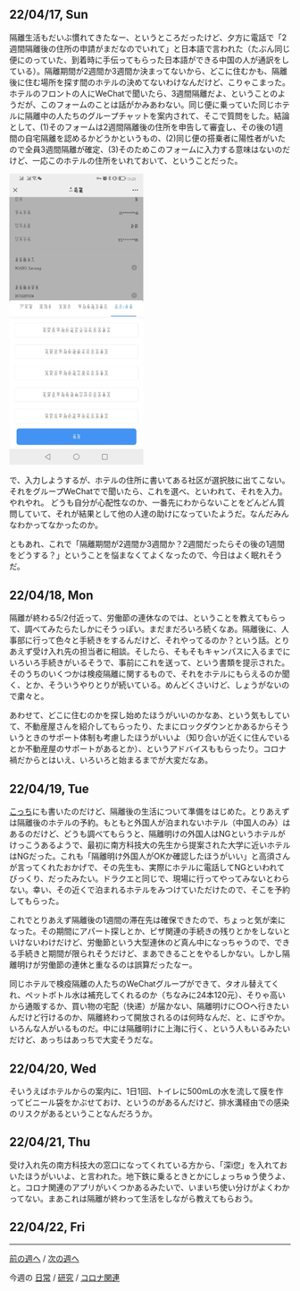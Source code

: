 ## 22/04/17, Sun

隔離生活もだいぶ慣れてきたなー、というところだったけど、夕方に電話で「2週間隔離後の住所の申請がまだなのでいれて」と日本語で言われた（たぶん同じ便にのっていた、到着時に手伝ってもらった日本語ができる中国の人が通訳をしている）。隔離期間が2週間か3週間か決まってないから、どこに住むかも、隔離後に住む場所を探す間のホテルの決めてないわけなんだけど、こりゃこまった。ホテルのフロントの人にWeChatで聞いたら、3週間隔離だよ、ということのようだが、このフォームのことは話がかみあわない。同じ便に乗っていた同じホテルに隔離中の人たちのグループチャットを案内されて、そこで質問をした。結論として、(1)そのフォームは2週間隔離後の住所を申告して審査し、その後の1週間の自宅隔離を認めるかどうかというもの、(2)同じ便の搭乗者に陽性者がいたので全員3週間隔離が確定、(3)そのためこのフォームに入力する意味はないのだけど、一応このホテルの住所をいれておいて、ということだった。

<img src="https://github.com/akita11/SZdiary/blob/main/diary/photo/2022-04-17_19.23.45.jpg" width="240px">

で、入力しようするが、ホテルの住所に書いてある社区が選択肢に出てこない。それをグループWeChatでで聞いたら、これを選べ、といわれて、それを入力。やれやれ。
どうも自分が心配性なのか、一番先にわからないことをどんどん質問していて、それが結果として他の人達の助けになっていたようだ。なんだみんなわかってなかったのか。

ともあれ、これで「隔離期間が2週間か3週間か？2週間だったらその後の1週間をどうする？」ということを悩まなくてよくなったので、今日はよく眠れそうだ。


## 22/04/18, Mon

隔離が終わる5/2付近って、労働節の連休なのでは、ということを教えてもらって、調べてみたらたしかにそうっぽい。まだまだろいろ続くなあ。隔離後に、人事部に行って色々と手続きをするんだけど、それやってるのか？という話。とりあえず受け入れ先の担当者に相談。そしたら、そもそもキャンパスに入るまでにいろいろ手続きがいるそうで、事前にこれを送って、という書類を提示された。そのうちのいくつかは検疫隔離に関するもので、それをホテルにもらえるのか聞く、とか、そういうやりとりが続いている。めんどくさいけど、しょうがないので粛々と。

あわせて、どこに住むのかを探し始めたほうがいいのかなあ、という気もしていて、不動産屋さんを紹介してもらったり、たまにロックダウンとかあるからそういうときのサポート体制も考慮したほうがいいよ（知り合いが近くに住んでいるとか不動産屋のサポートがあるとか）、というアドバイスももらったり。コロナ禍だからとはいえ、いろいろと始まるまでが大変だなあ。


## 22/04/19, Tue

[こっち](https://github.com/akita11/SZdiary/blob/main/diary/diary/2204-4.md)にも書いたのだけど、隔離後の生活について準備をはじめた。とりあえずは隔離後のホテルの予約。もともと外国人が泊まれないホテル（中国人のみ）はあるのだけど、どうも調べてもらうと、隔離明けの外国人はNGというホテルがけっこうあるようで、最初に南方科技大の先生から提案された大学に近いホテルはNGだった。これも「隔離明け外国人がOKか確認したほうがいい」と高須さんが言ってくれたおかげで、その先生も、実際にホテルに電話してNGといわれてびっくり、だったみたい。ドラクエと同じで、現場に行ってやってみないとわらない。幸い、その近くで泊まれるホテルをみつけていただけたので、そこを予約してもらった。

これでとりあえず隔離後の1週間の滞在先は確保できたので、ちょっと気が楽になった。その期間にアパート探しとか、ビザ関連の手続きの残りとかをしないといけないわけだけど、労働節という大型連休のど真ん中になっちゃうので、できる手続きと期間が限られそうだけど、まあできることをやるしかない。しかし隔離明けが労働節の連休と重なるのは誤算だったなー。

同じホテルで検疫隔離の人たちのWeChatグループができて、タオル替えてくれ、ペットボトル水は補充してくれるのか（ちなみに24本120元）、そりゃ高いから通販するか、買い物の宅配（快递）が届かない、隔離明けに○○へ行きたいんだけど行けるのか、隔離終わって開放されるのは何時なんだ、と、にぎやか。いろんな人がいるものだ。中には隔離明けに上海に行く、という人もいるみたいだけど、あっちはあっちで大変そうだな。


## 22/04/20, Wed

そいうえばホテルからの案内に、1日1回、トイレに500mLの水を流して膜を作ってビニール袋をかぶせておけ、というのがあるんだけど、排水溝経由での感染のリスクがあるということなんだろうか。


## 22/04/21, Thu

受け入れ先の南方科技大の窓口になってくれている方から、「深i您」を入れておいたほうがいいよ、と言われた。地下鉄に乗るときとかにしょっちゅう使うよ、と。コロナ関連のアプリがいくつかあるみたいで、いまいち使い分けがよくわかってない。まあこれは隔離が終わって生活をしながら教えてもらおう。


## 22/04/22, Fri



***

[前の週へ](2204-3.md) /
[次の週へ](2204-5.md)

今週の
[日常](../diary/2204-4.md) /
[研究](../research//2204-4.md) /
[コロナ関連](../covid19//2204-4.md)
